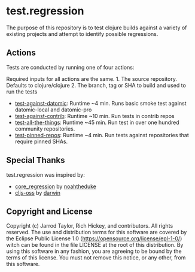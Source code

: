 # test.regression

The purpose of this repository is to test clojure builds against a variety of existing projects and attempt to identify possible regressions.

## Actions

Tests are conducted by running one of four actions:

Required inputs for all actions are the same. 
    1. The source repository. Defaults to clojure/clojure
    2. The branch, tag or SHA to build and used to run the tests

* [test-against-datomic](https://github.com/clojure/test.regression/actions/workflows/test-against-datomic.yml): Runtime ~4 min. Runs basic smoke test against datomic-local and datomic-pro
* [test-against-contrib](https://github.com/clojure/test.regression/actions/workflows/test-against-contrib-and-nu.yml): Runtime ~10 min. Run tests in contrib repos
* [test-all-the-things](https://github.com/clojure/test.regression/actions/workflows/test-all-the-things.yml): Runtime ~45 min. Run test in over one hundred community repositories.
* [test-pinned-repos](https://github.com/clojure/test.regression/actions/workflows/test-pinned-repos.yml): Runtime ~4 min. Run tests against repositories that require pinned SHAs.

## Special Thanks

test.regression was inspired by:
  * [core_regression](https://github.com/NoahTheDuke/core_regression) by [noahtheduke](https://github.com/NoahTheDuke)
  * [cljs-oss](https://github.com/cljs-oss/canary) by [darwin](https://github.com/darwin)

## Copyright and License

Copyright (c) Jarrod Taylor, Rich Hickey, and contributors. All rights reserved. The use and distribution terms for this software are covered by the Eclipse Public License 1.0 (https://opensource.org/license/epl-1-0/) witch can be found in the file LICENSE at the root of this distribution. By using this software in any fashion, you are agreeing to be bound by the terms of this license. You must not remove this notice, or any other, from this software.
